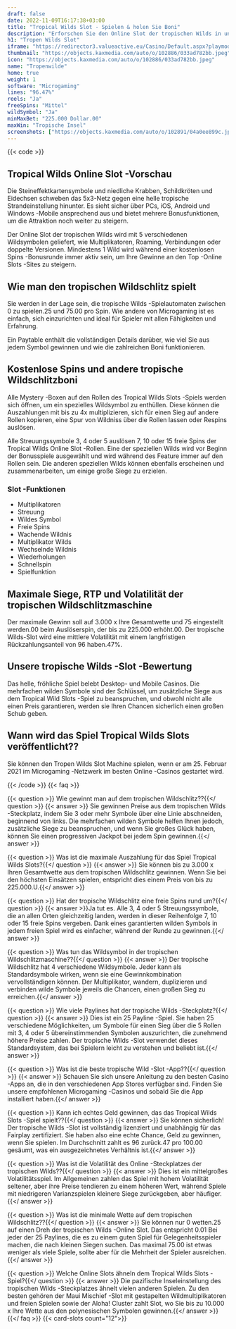 ```yaml
---
draft: false
date: 2022-11-09T16:17:38+03:00
title: "Tropical Wilds Slot - Spielen & holen Sie Boni"
description: "Erforschen Sie den Online Slot der tropischen Wilds in unserer vollständigen Bewertung. Wir betrachten das Gameplay, Bonusfunktionen und wie man das beste Casino -Welcome -Paket beansprucht."
h1: "Tropen Wilds Slot"
iframe: "https://redirector3.valueactive.eu/Casino/Default.aspx?playmode=demo&gameid=tropicalWildsDesktop&ul=en&applicationid=4123&serverid=28786"
thumbnail: "https://objects.kaxmedia.com/auto/o/102886/033ad782bb.jpeg"
icon: "https://objects.kaxmedia.com/auto/o/102886/033ad782bb.jpeg"
name: "Tropenwilde"
home: true
weight: 1
software: "Microgaming"
lines: "96.47%"
reels: "Ja"
freeSpins: "Mittel"
wildSymbol: "Ja"
minMaxBet: "225.000 Dollar.00"
maxWin: "Tropische Insel"
screenshots: ["https://objects.kaxmedia.com/auto/o/102891/04a0ee899c.jpeg"]
---
```


{{< code >}}<h2>Tropical Wilds Online Slot -Vorschau</h2><p>Die Steineffektkartensymbole und niedliche Krabben, Schildkröten und Eidechsen schweben das 5x3-Netz gegen eine helle tropische Strandeinstellung hinunter. Es sieht sicher über PCs, iOS, Android und Windows -Mobile ansprechend aus und bietet mehrere Bonusfunktionen, um die Attraktion noch weiter zu steigern.</p><p>Der Online Slot der tropischen Wilds wird mit 5 verschiedenen Wildsymbolen geliefert, wie Multiplikatoren, Roaming, Verbindungen oder doppelte Versionen. Mindestens 1 Wild wird während einer kostenlosen Spins -Bonusrunde immer aktiv sein, um Ihre Gewinne an den Top -Online Slots -Sites zu steigern.</p><h2>Wie man den tropischen Wildschlitz spielt</h2><p>Sie werden in der Lage sein, die tropische Wilds -Spielautomaten zwischen 0 zu spielen.25 und 75.00 pro Spin. Wie andere von Microgaming ist es einfach, sich einzurichten und ideal für Spieler mit allen Fähigkeiten und Erfahrung.</p><p>Ein Paytable enthält die vollständigen Details darüber, wie viel Sie aus jedem Symbol gewinnen und wie die zahlreichen Boni funktionieren.</p><h2>Kostenlose Spins und andere tropische Wildschlitzboni</h2><p>Alle Mystery -Boxen auf den Rollen des Tropical Wilds Slots -Spiels werden sich öffnen, um ein spezielles Wildsymbol zu enthüllen. Diese können die Auszahlungen mit bis zu 4x multiplizieren, sich für einen Sieg auf andere Rollen kopieren, eine Spur von Wildniss über die Rollen lassen oder Respins auslösen.</p><p>Alle Streuungssymbole 3, 4 oder 5 auslösen 7, 10 oder 15 freie Spins der Tropical Wilds Online Slot -Rollen. Eine der speziellen Wilds wird vor Beginn der Bonusspiele ausgewählt und wird während des Feature immer auf den Rollen sein. Die anderen speziellen Wilds können ebenfalls erscheinen und zusammenarbeiten, um einige große Siege zu erzielen.</p><h3>
Slot -Funktionen</h3><ul>
<li></span>
Multiplikatoren</li>
<li></span>
Streuung</li>
<li></span>
Wildes Symbol</li>
<li></span>
Freie Spins</li>
<li></span>
Wachende Wildnis</li>
<li></span>
Multiplikator Wilds</li>
<li></span>
Wechselnde Wildnis</li>
<li></span>
Wiederholungen</li>
<li></span>
Schnellspin</li>
<li></span>
Spielfunktion</li></ul><h2>Maximale Siege, RTP und Volatilität der tropischen Wildschlitzmaschine</h2><p>Der maximale Gewinn soll auf 3.000 x Ihre Gesamtwette und 75 eingestellt werden.00 beim Auslöserspin, der bis zu 225.000 erhöht.00. Der tropische Wilds-Slot wird eine mittlere Volatilität mit einem langfristigen Rückzahlungsanteil von 96 haben.47%.</p><h2>Unsere tropische Wilds -Slot -Bewertung</h2><p>Das helle, fröhliche Spiel belebt Desktop- und Mobile Casinos. Die mehrfachen wilden Symbole sind der Schlüssel, um zusätzliche Siege aus dem Tropical Wild Slots -Spiel zu beanspruchen, und obwohl nicht alle einen Preis garantieren, werden sie Ihren Chancen sicherlich einen großen Schub geben.</p><h2>Wann wird das Spiel Tropical Wilds Slots veröffentlicht??</h2><p>Sie können den Tropen Wilds Slot Machine spielen, wenn er am 25. Februar 2021 im Microgaming -Netzwerk im besten Online -Casinos gestartet wird.</p>
{{< /code >}}
{{< faq >}}

{{< question >}} Wie gewinnt man auf dem tropischen Wildschlitz??{{</ question >}}
{{< answer >}} Sie gewinnen Preise aus dem tropischen Wilds -Steckplatz, indem Sie 3 oder mehr Symbole über eine Linie abschneiden, beginnend von links. Die mehrfachen wilden Symbole helfen Ihnen jedoch, zusätzliche Siege zu beanspruchen, und wenn Sie großes Glück haben, können Sie einen progressiven Jackpot bei jedem Spin gewinnen.{{</ answer >}}

{{< question >}} Was ist die maximale Auszahlung für das Spiel Tropical Wilds Slots?{{</ question >}}
{{< answer >}} Sie können bis zu 3.000 x Ihren Gesamtwette aus dem tropischen Wildschlitz gewinnen. Wenn Sie bei den höchsten Einsätzen spielen, entspricht dies einem Preis von bis zu 225.000.U.{{</ answer >}}

{{< question >}} Hat der tropische Wildschlitz eine freie Spins rund um?{{</ question >}}
{{< answer >}}Ja tut es. Alle 3, 4 oder 5 Streuungssymbole, die an allen Orten gleichzeitig landen, werden in dieser Reihenfolge 7, 10 oder 15 freie Spins vergeben. Dank eines garantierten wilden Symbols in jedem freien Spiel wird es einfacher, während der Runde zu gewinnen.{{</ answer >}}

{{< question >}} Was tun das Wildsymbol in der tropischen Wildschlitzmaschine??{{</ question >}}
{{< answer >}} Der tropische Wildschlitz hat 4 verschiedene Wildsymbole. Jeder kann als Standardsymbole wirken, wenn sie eine Gewinnkombination vervollständigen können. Der Multiplikator, wandern, duplizieren und verbinden wilde Symbole jeweils die Chancen, einen großen Sieg zu erreichen.{{</ answer >}}

{{< question >}} Wie viele Paylines hat der tropische Wilds -Steckplatz?{{</ question >}}
{{< answer >}} Dies ist ein 25 Payline -Spiel. Sie haben 25 verschiedene Möglichkeiten, um Symbole für einen Sieg über die 5 Rollen mit 3, 4 oder 5 übereinstimmenden Symbolen auszurichten, die zunehmend höhere Preise zahlen. Der tropische Wilds -Slot verwendet dieses Standardsystem, das bei Spielern leicht zu verstehen und beliebt ist.{{</ answer >}}

{{< question >}} Was ist die beste tropische Wild -Slot -App??{{</ question >}}
{{< answer >}} Schauen Sie sich unsere Anleitung zu den besten Casino -Apps an, die in den verschiedenen App Stores verfügbar sind. Finden Sie unsere empfohlenen Microgaming -Casinos und sobald Sie die App installiert haben.{{</ answer >}}

{{< question >}} Kann ich echtes Geld gewinnen, das das Tropical Wilds Slots -Spiel spielt??{{</ question >}}
{{< answer >}} Sie können sicherlich! Der tropische Wilds -Slot ist vollständig lizenziert und unabhängig für das Fairplay zertifiziert. Sie haben also eine echte Chance, Geld zu gewinnen, wenn Sie spielen. Im Durchschnitt zahlt es 96 zurück.47 pro 100.00 gesäumt, was ein ausgezeichnetes Verhältnis ist.{{</ answer >}}

{{< question >}} Was ist die Volatilität des Online -Steckplatzes der tropischen Wilds??{{</ question >}}
{{< answer >}} Dies ist ein mittelgroßes Volatilitätsspiel. Im Allgemeinen zahlen das Spiel mit hohem Volatilität seltener, aber ihre Preise tendieren zu einem höheren Wert, während Spiele mit niedrigeren Varianzspielen kleinere Siege zurückgeben, aber häufiger.{{</ answer >}}

{{< question >}} Was ist die minimale Wette auf dem tropischen Wildschlitz??{{</ question >}}
{{< answer >}} Sie können nur 0 wetten.25 auf einen Dreh der tropischen Wilds -Online Slot. Das entspricht 0.01 Bei jeder der 25 Paylines, die es zu einem guten Spiel für Gelegenheitsspieler machen, die nach kleinen Siegen suchen. Das maximal 75.00 ist etwas weniger als viele Spiele, sollte aber für die Mehrheit der Spieler ausreichen.{{</ answer >}}

{{< question >}} Welche Online Slots ähneln dem Tropical Wilds Slots -Spiel?{{</ question >}}
{{< answer >}} Die pazifische Inseleinstellung des tropischen Wilds -Steckplatzes ähnelt vielen anderen Spielen. Zu den besten gehören der Maui Mischief -Slot mit gestapelten Wildmultiplikatoren und freien Spielen sowie der Aloha! Cluster zahlt Slot, wo Sie bis zu 10.000 x Ihre Wette aus den polynesischen Symbolen gewinnen.{{</ answer >}}
{{</ faq >}}
{{< card-slots count="12">}}